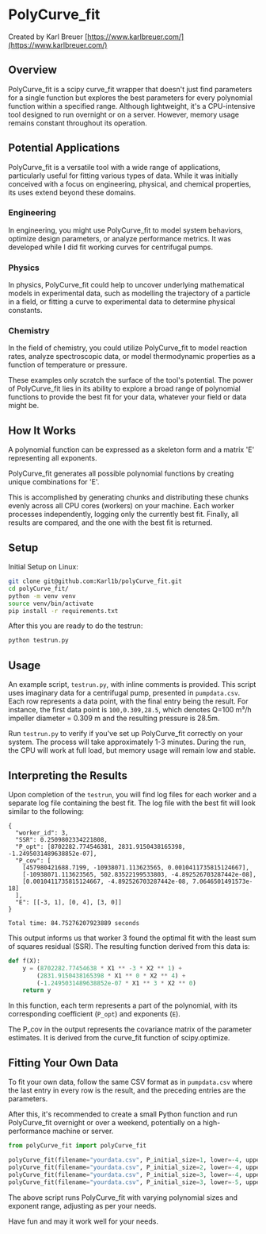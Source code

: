 # PolyCurve_fit

Created by Karl Breuer
[https://www.karlbreuer.com/](https://www.karlbreuer.com/)

## Overview

PolyCurve_fit is a scipy curve_fit wrapper that doesn't just find parameters for a single function but explores the best parameters for every polynomial function within a specified range. Although lightweight, it's a CPU-intensive tool designed to run overnight or on a server. However, memory usage remains constant throughout its operation.

## Potential Applications

PolyCurve_fit is a versatile tool with a wide range of applications, particularly useful for fitting various types of data. While it was initially conceived with a focus on engineering, physical, and chemical properties, its uses extend beyond these domains. 

### Engineering

In engineering, you might use PolyCurve_fit to model system behaviors, optimize design parameters, or analyze performance metrics. It was developed while I did fit working curves for centrifugal pumps.

### Physics

In physics, PolyCurve_fit could help to uncover underlying mathematical models in experimental data, such as modelling the trajectory of a particle in a field, or fitting a curve to experimental data to determine physical constants.

### Chemistry

In the field of chemistry, you could utilize PolyCurve_fit to model reaction rates, analyze spectroscopic data, or model thermodynamic properties as a function of temperature or pressure.

These examples only scratch the surface of the tool's potential. The power of PolyCurve_fit lies in its ability to explore a broad range of polynomial functions to provide the best fit for your data, whatever your field or data might be.


## How It Works

A polynomial function can be expressed as a skeleton form and a matrix 'E' representing all exponents. 

PolyCurve_fit generates all possible polynomial functions by creating unique combinations for 'E'. 

This is accomplished by generating chunks and distributing these chunks evenly across all CPU cores (workers) on your machine. Each worker processes independently, logging only the currently best fit. Finally, all results are compared, and the one with the best fit is returned.

## Setup
Initial Setup on Linux:

```bash
git clone git@github.com:Karl1b/polyCurve_fit.git
cd polyCurve_fit/
python -m venv venv
source venv/bin/activate
pip install -r requirements.txt 
```
After this you are ready to do the testrun:
```bash
python testrun.py
```

## Usage

An example script, `testrun.py`, with inline comments is provided. This script uses imaginary data for a centrifugal pump, presented in `pumpdata.csv`. Each row represents a data point, with the final entry being the result. For instance, the first data point is `100,0.309,28.5`, which denotes Q=100 m³/h impeller diameter = 0.309 m and the resulting pressure is 28.5m.

Run `testrun.py` to verify if you've set up PolyCurve_fit correctly on your system. The process will take approximately 1-3 minutes. During the run, the CPU will work at full load, but memory usage will remain low and stable.

## Interpreting the Results

Upon completion of the `testrun`, you will find log files for each worker and a separate log file containing the best fit. The log file with the best fit will look similar to the following:

```
{
  "worker_id": 3,
  "SSR": 0.2509802334221808,
  "P_opt": [8702282.774546381, 2831.9150438165398, -1.2495031489638852e-07],
  "P_cov": [
    [457980421688.7199, -10938071.113623565, 0.0010411735815124667],
    [-10938071.113623565, 502.83522199533803, -4.892526703287442e-08],
    [0.0010411735815124667, -4.892526703287442e-08, 7.0646501491573e-18]
  ],
  "E": [[-3, 1], [0, 4], [3, 0]]
}

Total time: 84.75276207923889 seconds
```

This output informs us that worker 3 found the optimal fit with the least sum of squares residual (SSR). The resulting function derived from this data is:

```python
def f(X):
    y = (8702282.77454638 * X1 ** -3 * X2 ** 1) +
        (2831.9150438165398 * X1 ** 0 * X2 ** 4) +
        (-1.2495031489638852e-07 * X1 ** 3 * X2 ** 0)
    return y
```

In this function, each term represents a part of the polynomial, with its corresponding coefficient (`P_opt`) and exponents (`E`).

The P_cov in the output represents the covariance matrix of the parameter estimates. It is derived from the curve_fit function of scipy.optimize.

## Fitting Your Own Data

To fit your own data, follow the same CSV format as in `pumpdata.csv` where the last entry in every row is the result, and the preceding entries are the parameters.

After this, it's recommended to create a small Python function and run PolyCurve_fit overnight or over a weekend, potentially on a high-performance machine or server. 

```python
from polyCurve_fit import polyCurve_fit

polyCurve_fit(filename="yourdata.csv", P_initial_size=1, lower=-4, upper=4)
polyCurve_fit(filename="yourdata.csv", P_initial_size=2, lower=-4, upper=4)
polyCurve_fit(filename="yourdata.csv", P_initial_size=3, lower=-4, upper=4)
polyCurve_fit(filename="yourdata.csv", P_initial_size=3, lower=-5, upper=5)
```

The above script runs PolyCurve_fit with varying polynomial sizes and exponent range, adjusting as per your needs.

Have fun and may it work well for your needs.
